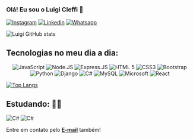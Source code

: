 <div> 

### Olá! Eu sou o Luigi Cleffi 👋

[![Instagram](https://img.shields.io/badge/Instagram-E4405F?style=for-the-badge&logo=instagram&logoColor=white)](https://www.instagram.com/luigi_cff/)
[![Linkedin](https://img.shields.io/badge/LinkedIn-0077B5?style=for-the-badge&logo=linkedin&logoColor=white)](https://www.linkedin.com/in/luigi-cleffi/)
[![Whatsapp](https://img.shields.io/badge/WhatsApp-25D366?style=for-the-badge&logo=whatsapp&logoColor=white)](https://bit.ly/31dEVvh)
<br/>

![Luigi GitHub stats](https://github-readme-stats.vercel.app/api?username=LuigiCleffi&show_icons=true&theme=dracula) 



</div>



## Tecnologias no meu dia a dia:
<div style="display: inline_block" align="center" >
    <img alt="JavaScript"src="https://img.shields.io/badge/JavaScript-323330?style=for-the-badge&logo=javascript&logoColor=F7DF1E" />
    <img alt="Node.JS" src="https://img.shields.io/badge/Node.js-43853D?style=for-the-badge&logo=node.js&logoColor=white" />
    <img alt="Express.JS" src="https://img.shields.io/badge/Express.js-404D59?style=for-the-badge" />
    <img alt="HTML 5" src="https://img.shields.io/badge/HTML5-E34F26?style=for-the-badge&logo=html5&logoColor=white" />
    <img alt="CSS3" src="https://img.shields.io/badge/CSS3-1572B6?style=for-the-badge&logo=css3&logoColor=white" />
    <img alt="Bootstrap" src="https://img.shields.io/badge/Bootstrap-563D7C?style=for-the-badge&logo=bootstrap&logoColor=white" />
    <img alt="Python" src="https://img.shields.io/badge/Python-14354C?style=for-the-badge&logo=python&logoColor=white" />
    <img alt="Django" src="https://img.shields.io/badge/Django-092E20?style=for-the-badge&logo=django&logoColor=white" />
    <img alt="C#" src="https://img.shields.io/badge/C%23-239120?style=for-the-badge&logo=c-sharp&logoColor=white" />
    <img alt="MySQL" src="https://img.shields.io/badge/MySQL-00000F?style=for-the-badge&logo=mysql&logoColor=white" />
    <img alt="Microsoft" src="https://img.shields.io/badge/Microsoft-666666?style=for-the-badge&logo=microsoft&logoColor=white" />
    <img alt="React" src="https://img.shields.io/badge/React-666666?style=for-the-badge&logo=react&logoColor=blue">
    
    
</div>


[![Top Langs](https://github-readme-stats.vercel.app/api/top-langs/?username=LuigiCleffi&langs_count=8)](https://github.com/anuraghazra/github-readme-stats)




## Estudando: 🧑‍💻
<img alt="C#" src="https://img.shields.io/badge/C%23-239120?style=for-the-badge&logo=c-sharp&logoColor=white" /> <img alt="C#" src="https://img.shields.io/badge/.NET-5C2D91?style=for-the-badge&logo=.net&logoColor=white" />

<p>Entre em contato pelo <a href="mailto:lugicleffi@hotmail.com"><b>E-mail</b></a> também!</p>

